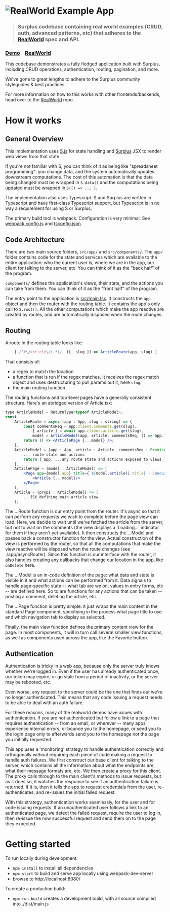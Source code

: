 # ![RealWorld Example App](logo.png)

> ### Surplus codebase containing real world examples (CRUD, auth, advanced patterns, etc) that adheres to the [RealWorld](https://github.com/gothinkster/realworld) spec and API.


### [Demo](https://github.com/gothinkster/realworld)&nbsp;&nbsp;&nbsp;&nbsp;[RealWorld](https://github.com/gothinkster/realworld)


This codebase demonstrates a fully fledged application built with Surplus, including CRUD operations, authentication, routing, pagination, and more.

We've gone to great lengths to adhere to the Surplus community styleguides & best practices.

For more information on how to this works with other frontends/backends, head over to the [RealWorld](https://github.com/gothinkster/realworld) repo.


# How it works

## General Overview

This implementation uses [S.js](https://github.com/adamhaile/S) for state handling and [Surplus](https://github.com/adamhaile/surplus) JSX to render web views from that state.

If you're not familiar with S, you can think of it as being like "spreadsheet programming": you change data, and the system automatically updates downstream computations.  The cost of this automation is that the data being changed must be wrapped in `S.data()` and the computations being updated must be wrapped in `S(() => ... )`.

The implementation also uses Typescript.  S and Surplus are written in Typescript and have first-class Typescript support, but Typescript is in no way a requirement for using S or Surplus.

The primary build tool is webpack.  Configuration is very minimal.  See [webpack.config.js](webpack.config.js) and [tsconfig.json](tsconfig.json).

## Code Architecture

There are two main source folders, `src/app/` and `src/components/`.  The `app/` folder contains code for the state and services which are available to the entire application: who the current user is, where we are in the app, our client for talking to the server, etc.  You can think of it as the "back half" of the program.

`components/` defines the application's views, their state, and the actions you can take from them.  You can think of it as the "front half" of the program.

The entry point to the application is [src/main.tsx](./src/main.tsx).  It constructs the `app` object and then the router with the routing table.  It contains the app's only call to `S.root()`.  All the other computations which make the app reactive are created by routes, and are automatically disposed when the route changes.

## Routing 

A route in the routing table looks like:

```js
    [ /^#\/article\/(.*)/, ([, slug ]) => ArticleRoute(app, slug) ]
```

That consists of:
- a regex to match the location
- a function that is run if the regex matches.  It receives the regex match object and uses destructuring to pull params out it, here `slug`.
- the main routing function.

The routing functions and top-level pages have a generally consistent structure.  Here's an abridged version of Article.tsx:

```jsx
type ArticleModel = ReturnType<typeof ArticleModel>;
const 
    ArticleRoute = async (app : App, slug : string) => {
        const commentsReq = app.client.comments.get(slug),
            { article } = await app.client.article.get(slug),
            model = ArticleModel(app, article, commentsReq, () => app.location.change('#'));
        return () => <ArticlePage {...model} />;
    },
    ArticleModel = (app : App, article : Article, commentsReq : Promise<CommentsResponse>, onDelete: () => void) => {
        ... route state and actions
        return { app, ...any route state and actions exposed to views };
    },
    ArticlePage = (model : ArticleModel) => (
        <Page app={model.app} title={`${model.article().title} - Conduit`} section={MenuSection.None}>
            <Article {...model}/>
        </Page>
    ),
    Article = (props : ArticleModel) => (
        ...JSX defining main article view
    );
```

The ...Route function is our entry point from the router.  It's async so that it can perform any requests we wish to complete before the page view can load. Here, we decide to wait until we've fetched the article from the server, but not to wait on the comments (the view displays a 'Loading...' indicator for them if they aren't yet available).  It then constructs the ...Model and passes back a constructor function for the view.  Actual construction of the view is performed by the router, so that all the computations that make the view reactive will be disposed when the route changes (see ./app/asyncRouter).  Since this function is our interface with the router, it also handles creating any callbacks that change our location in the app, like `onDelete` here.

The ...Model is an in-code definition of the page: what data and state is visible in it and what actions can be performed from it.  Data signals to handle page-specific state -- what tab are we on, values in entry forms, etc -- are defined here.  So to are functions for any actions that can be taken -- posting a comment, deleting the article, etc.

The ...Page function is pretty simple: it just wraps the main content in the standard Page component, specifying in the process what page title to use and which navigation tab to display as selected.

Finally, the main view function defines the primary content view for the page.  In most components, it will in turn call several smaller view functions, as well as components used across the app, like the Favorite button.

## Authentication

Authentication is tricky in a web app, because only the server truly knows whether we're logged in.  Even if the user has already authenticated once, our token may expire, or go stale from a period of inactivity, or the server may be rebooted, etc. 

Even worse, any request to the server could be the one that finds out we're no longer authenticated.  This means that any code issuing a request needs to be able to deal with an auth failure.

For these reasons, many of the realworld demos have issues with authentication.  If you are not authenticated but follow a link to a page that requires authentication -- from an email, or wherever -- many apps experience internal errors, or bounce you to the homepage, or send you to the login page only to afterwards send you to the homepage not the page you initially requested.

This app uses a 'monitoring' strategy to handle authentication correctly and orthogonally without requiring each piece of code making a request to handle auth failures.  We first construct our base client for talking to the server, which contains all the information about what the endpoints are, what their message formats are, etc.  We then create a proxy for this client.  The proxy calls through to the main client's methods to issue requests, but as it does so, it watches the response to see if an authentication failure is returned.  If it is, then it tells the app to request credentials from the user, re-authenticates, and re-issues the initial failed request.

With this strategy, authentication works seamlessly, for the user and for code issuing requests.  If an unauthenticated user follows a link to an authenticated page, we detect the failed request, require the user to log in, then re-issue the now successful request and send them on to the page they expected.

# Getting started

To run locally during development:

- `npm install` to install all dependencies
- `npm start` to build and serve app locally using webpack-dev-server
- browse to http://localhost:8080/

To create a production build:

- `npm run build` creates a development build, with all source compiled into ./dist/main.js


